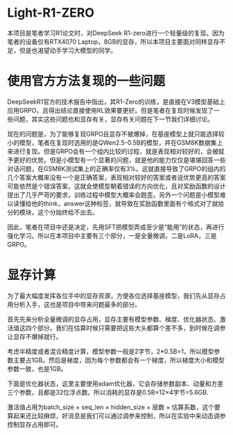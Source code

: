 # Light-R1-ZERO
本项目是笔者学习R1论文时，对DeepSeek R1-zero进行一个轻量级的复现。因为笔者的设备仅有RTX4070 Laptop，8GB的显存，所以本项目主要面对同样显存不足，但是也渴望动手学习大模型的同学。

# 使用官方方法复现的一些问题
DeepSeekR1官方的技术报告中指出，其R1-Zero的训练，是直接在V3模型基础上应用GRPO，且得出结论直接使用RL效果要更好。但是笔者在复现时候发现了一些问题，其实这些问题也和显存有关，显存有关问题在下一节我们详细讨论。

现在的问题是，为了能够复现GRPO且显存不被爆掉，在基座模型上就只能选择较小的模型，笔者在复现时选用的是QWen2.5-0.5B的模型，并在GSM8K数据集上来进行复现。但是GRPO会有一个组内比较的过程，就是表现相对较好的，会被赋予更好的优势。但是小模型有一个显著的问题，就是他的能力仅仅是堪堪回答一些对话问题，在GSM8K测试集上的正确率仅有3%。这就直接导致了GRPO的组内的几个答案大概率没有一个是正确答案，表现相对较好的答案或者说优势更高的答案可能依然是个错误答案，这就会使模型朝着错误的方向优化，且对奖励函数的设计提出了几乎严苛的要求，训练过程中模型大概率会跑歪。另外一个问题是小模型难以读懂给他的think，answer这种标签，就导致在奖励函数里面有个格式对了就给分的模块，这个分始终给不出去。

因此，笔者在项目中还是决定，先用SFT把模型弄成至少是“能用”的状态，再进行强化学习。所以在本项目中主要有三个部分，一是全量微调，二是LoRA，三是GRPO。

# 显存计算
为了最大幅度发挥各位手中的显存资源，方便各位选择基座模型，我们先从显存占用分析入手，这也是项目中带来问题最多的部分。

首先先来分析全量微调的显存占用，显存主要有模型参数、梯度、优化器状态、激活值这四个部分。我们在估算时候只需要把这些大头都算个差不多，到时候在调参让显存不爆掉就行。

考虑半精度或者混合精度计算，模型参数一般是2字节，2*0.5B=1，所以模型参数主要占1GB。然后是梯度，因为每个参数都会有一个梯度，所以梯度大小和模型参数一致，也是1GB。

下面是优化器状态，这里主要使用adam优化器，它会存储参数副本、动量和方差三个参数，且都是32位浮点数。所以消耗的显存是0.5B×12×4字节=5.6GB.

激活值占用为batch_size × seq_len × hidden_size × 层数 × 估算系数，这个要算起来还比较麻烦，好消息是我们可以通过调参来控制，所以在实验中来动态调参控制显存占用即可。


